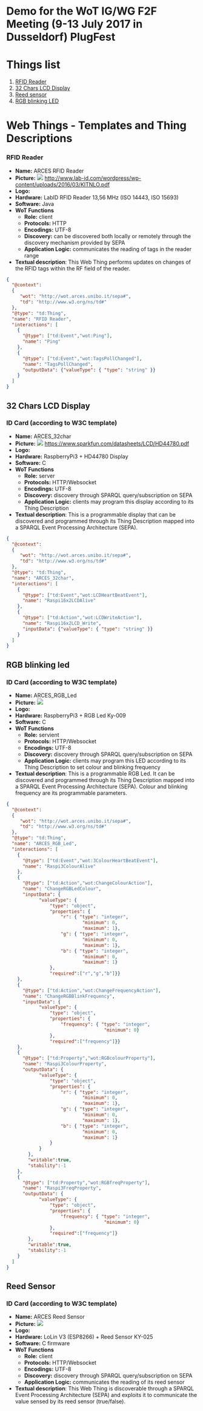 # Demo for the WoT IG/WG F2F Meeting (9-13 July 2017 in Dusseldorf) PlugFest

# Things list
1. [RFID Reader](https://github.com/arces-wot/WOT-Demo/blob/master/README.md#rfid-reader)
2. [32 Chars LCD Display](https://github.com/arces-wot/WOT-Demo/blob/master/README.md#32-chars-lcd-display)
3. [Reed sensor](https://github.com/arces-wot/WOT-Demo/blob/master/README.md#reed-sensor)
4. [RGB blinking LED](https://github.com/arces-wot/WOT-Demo/blob/master/README.md#rgb-blinking-led)

# Web Things - Templates and Thing Descriptions

### RFID Reader ##
* **Name:** ARCES RFID Reader
* **Picture:** 
![](https://github.com/arces-wot/WOT-Demo/blob/master/images/RFID.png)
http://www.lab-id.com/wordpress/wp-content/uploads/2016/03/KITNLO.pdf
* **Logo:** 
* **Hardware:** LabID RFID Reader 13,56 MHz (ISO 14443, ISO 15693)
* **Software:** Java
* **WoT Functions**
  * __Role:__ client
  * __Protocols:__ HTTP
  * __Encodings:__ UTF-8
  * __Discovery:__ can be discovered both locally or remotely through the discovery mechanism provided by SEPA
  * __Application Logic:__ communicates the reading of tags in the reader range
* __Textual description__: This Web Thing performs updates on changes of the RFID tags within the RF field of the reader.

```json
{
  "@context":
  {
     "wot": "http://wot.arces.unibo.it/sepa#",
     "td": "http://www.w3.org/ns/td#"
  },
  "@type": "td:Thing",
  "name": "RFID Reader",
  "interactions": [
    {
      "@type": ["td:Event","wot:Ping"],
      "name": "Ping"
    },
    {
      "@type": ["td:Event","wot:TagsPollChanged"],
      "name": "TagsPollChanged",
      "outputData": {"valueType": { "type": "string" }}
    }
  ]
}
```

## 32 Chars LCD Display
### ID Card (according to W3C template)

* **Name:** ARCES_32char
* **Picture:** 
![](https://github.com/arces-wot/WOT-Demo/blob/master/images/LCD.jpg)
https://www.sparkfun.com/datasheets/LCD/HD44780.pdf
* **Logo:** 
* **Hardware:** RaspberryPi3 + HD44780 Display
* **Software:** C
* **WoT Functions**
  * __Role:__ server
  * __Protocols:__ HTTP/Websocket
  * __Encodings:__ UTF-8
  * __Discovery:__ discovery through SPARQL query/subscription on SEPA
  * __Application Logic:__ clients may program this display according to its Thing Description
* __Textual description__: This is a programmable display that can be discovered and programmed through its Thing Description mapped into a SPARQL Event Processing Architecture (SEPA). 

```json
{
  "@context":
  {
     "wot": "http://wot.arces.unibo.it/sepa#",
     "td": "http://www.w3.org/ns/td#"
  },
  "@type": "td:Thing",
  "name": "ARCES_32char",
  "interactions": [
    {
      "@type": ["td:Event","wot:LCDHeartBeatEvent"],
      "name": "Raspi16x2LCDAlive"
    },
    {
      "@type": ["td:Action","wot:LCDWriteAction"],
      "name": "Raspi16x2LCD_Write",
      "inputData": {"valueType": { "type": "string" }}
    }
  ]
}
```
## RGB blinking led
### ID Card (according to W3C template)

* **Name:** ARCES_RGB_Led
* **Picture:** 
![](https://github.com/arces-wot/WOT-Demo/blob/master/images/LED.jpg)
* **Logo:** 
* **Hardware:** RaspberryPi3 + RGB Led Ky-009
* **Software:** C
* **WoT Functions**
  * __Role:__ servient
  * __Protocols:__ HTTP/Websocket
  * __Encodings:__ UTF-8
  * __Discovery:__ discovery through SPARQL query/subscription on SEPA
  * __Application Logic:__ clients may program this LED according to its Thing Description to set colour and blinking frequency
* __Textual description__: This is a programmable RGB Led. It can be discovered and programmed through its Thing Description mapped into a SPARQL Event Processing Architecture (SEPA). Colour and blinking frequency are its programmable parameters.
 
```json
{
  "@context":
  {
     "wot": "http://wot.arces.unibo.it/sepa#",
     "td": "http://www.w3.org/ns/td#"
  },
  "@type": "td:Thing",
  "name": "ARCES_RGB_Led",
  "interactions": [
    {
      "@type": ["td:Event","wot:3ColourHeartBeatEvent"],
      "name": "Raspi3ColourAlive"
    },
    {
      "@type": ["td:Action","wot:ChangeColourAction"],
      "name": "ChangeRGBLedColour",
      "inputData": {
			"valueType": { 
				"type": "object",
				"properties": {
					"r": { "type": "integer",
							"minimum": 0,
							"maximum": 1},
					"g": { "type": "integer",
							"minimum": 0,
							"maximum": 1},
					"b": { "type": "integer",
							"minimum": 0,
							"maximum": 1}
				},
				"required":["r","g","b"]}}
    },
    {
      "@type": ["td:Action","wot:ChangeFrequencyAction"],
      "name": "ChangeRGBBlinkFrequency",
      "inputData": {
			"valueType": { 
				"type": "object",
				"properties": {
					"frequency": { "type": "integer",
									"minimum": 0}
				},
				"required":["frequency"]}}
    },
    {
      "@type": ["td:Property","wot:RGBcolourProperty"],
      "name": "Raspi3ColourProperty",
      "outputData": {
			"valueType": { 
				"type": "object",
				"properties": {
					"r": { "type": "integer",
							"minimum": 0,
							"maximum": 1},
					"g": { "type": "integer",
							"minimum": 0,
							"maximum": 1},
					"b": { "type": "integer",
							"minimum": 0,
							"maximum": 1}
				}
			}
		},
		"writable":true,
		"stability":-1
    },
    {
      "@type": ["td:Property","wot:RGBfreqProperty"],
      "name": "Raspi3FreqProperty",
      "outputData": {
			"valueType": { 
				"type": "object",
				"properties": {
					"frequency": { "type": "integer",
									"minimum": 0}
				},
				"required":["frequency"]}
		},
		"writable":true,
		"stability":-1
    }
  ]
}
```

## Reed Sensor
### ID Card (according to W3C template)

* **Name:** ARCES Reed Sensor
* **Picture:**
![](https://github.com/arces-wot/WOT-Demo/blob/master/images/REED.png)
* **Logo:** 
* **Hardware:** LoLin V3 (ESP8266) + Reed Sensor KY-025
* **Software:** C firmware
* **WoT Functions**
  * __Role:__ client
  * __Protocols:__ HTTP/Websocket
  * __Encodings:__ UTF-8
  * __Discovery:__ discovery through SPARQL query/subscription on SEPA
  * __Application Logic:__ communicates the reading of its reed sensor
* __Textual description__: This Web Thing is discoverable through a SPARQL Event Processing Architecture (SEPA) and exploits it to communicate the value sensed by its reed sensor (true/false).
